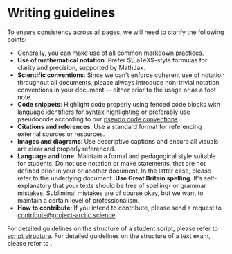 # Writing guidelines

To ensure consistency across all pages, we will need to clarify the following points:

- Generally, you can make use of all common markdown practices.
- **Use of mathematical notation**: Prefer $\LaTeX$-style formulas for clarity and precision, supported by MathJax.
- **Scientific conventions**: Since we can't enforce coherent use of notation throughout all documents, please always introduce non-trivial notation conventions in your document -- either prior to the usage or as a foot note.
- **Code snippets**: Highlight code properly using fenced code blocks with language identifiers for syntax highlighting or preferably use pseudocode according to our [pseudo code conventions](01-pseudocode-conventions.md).
- **Citations and references**: Use **a** standard format for referencing external sources or resources.
- **Images and diagrams**: Use descriptive captions and ensure all visuals are clear and properly referenced.
- **Language and tone**: Maintain a formal and pedagogical style suitable for students. Do not use notation or make statements, that are not defined prior in your or another document. In the latter case, please refer to the underlying document. **Use Great Britain spelling**. It's self-explanatory that your texts should be free of spelling- or grammar mistakes. Subliminal mistakes are of course okay, but we want to maintain a certain level of professionalism.
- **How to contribute**: If you intend to contribute, please send a request to [contribute@project-arctic.science](mailto:contribute@arctic-project.science).

For detailed guidelines on the structure of a student script, please refer to [script structure](02-script-structure.md).
For detailed guidelines on the structure of a text exam, please refer to .
